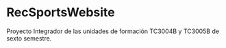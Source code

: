 # RecSportsWebsite
Proyecto Integrador de las unidades de formación  TC3004B y TC3005B de sexto semestre. 
